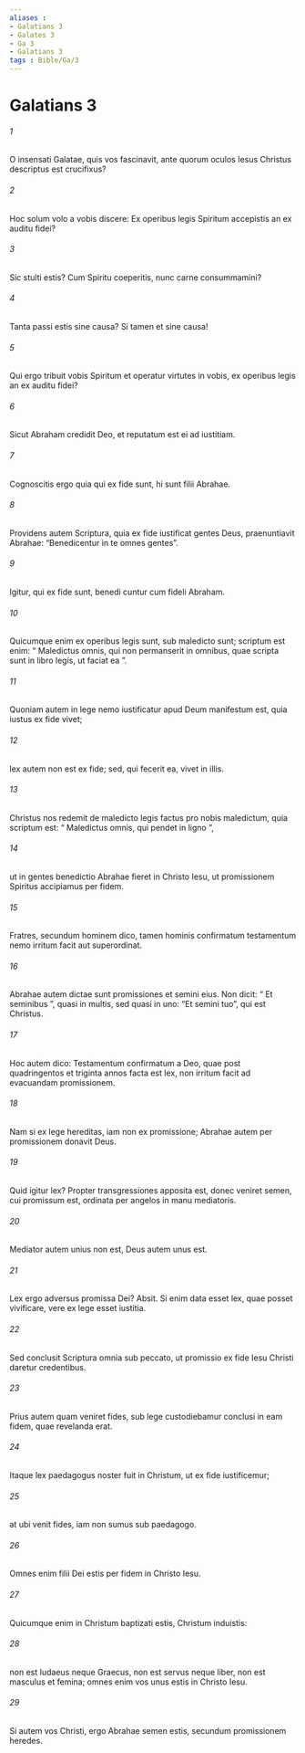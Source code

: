 ```yaml
---
aliases : 
- Galatians 3
- Galates 3
- Ga 3
- Galatians 3
tags : Bible/Ga/3
---
```


# Galatians 3

###### 1
O insensati Galatae, quis vos fascinavit, ante quorum oculos Iesus Christus descriptus est crucifixus? 
###### 2
Hoc solum volo a vobis discere: Ex operibus legis Spiritum accepistis an ex auditu fidei? 
###### 3
Sic stulti estis? Cum Spiritu coeperitis, nunc carne consummamini? 
###### 4
Tanta passi estis sine causa? Si tamen et sine causa! 
###### 5
Qui ergo tribuit vobis Spiritum et operatur virtutes in vobis, ex operibus legis an ex auditu fidei?
###### 6
Sicut Abraham credidit Deo, et reputatum est ei ad iustitiam. 
###### 7
Cognoscitis ergo quia qui ex fide sunt, hi sunt filii Abrahae. 
###### 8
Providens autem Scriptura, quia ex fide iustificat gentes Deus, praenuntiavit Abrahae: “Benedicentur in te omnes gentes”. 
###### 9
Igitur, qui ex fide sunt, benedi cuntur cum fideli Abraham. 
###### 10
Quicumque enim ex operibus legis sunt, sub maledicto sunt; scriptum est enim: “ Maledictus omnis, qui non permanserit in omnibus, quae scripta sunt in libro legis, ut faciat ea ”. 
###### 11
Quoniam autem in lege nemo iustificatur apud Deum manifestum est, quia iustus ex fide vivet; 
###### 12
lex autem non est ex fide; sed, qui fecerit ea, vivet in illis. 
###### 13
Christus nos redemit de maledicto legis factus pro nobis maledictum, quia scriptum est: “ Maledictus omnis, qui pendet in ligno ”, 
###### 14
ut in gentes benedictio Abrahae fieret in Christo Iesu, ut promissionem Spiritus accipiamus per fidem.
###### 15
Fratres, secundum hominem dico, tamen hominis confirmatum testamentum nemo irritum facit aut superordinat. 
###### 16
Abrahae autem dictae sunt promissiones et semini eius. Non dicit: “ Et seminibus ”, quasi in multis, sed quasi in uno: “Et semini tuo”, qui est Christus. 
###### 17
Hoc autem dico: Testamentum confirmatum a Deo, quae post quadringentos et triginta annos facta est lex, non irritum facit ad evacuandam promissionem. 
###### 18
Nam si ex lege hereditas, iam non ex promissione; Abrahae autem per promissionem donavit Deus.
###### 19
Quid igitur lex? Propter transgressiones apposita est, donec veniret semen, cui promissum est, ordinata per angelos in manu mediatoris. 
###### 20
Mediator autem unius non est, Deus autem unus est. 
###### 21
Lex ergo adversus promissa Dei? Absit. Si enim data esset lex, quae posset vivificare, vere ex lege esset iustitia. 
###### 22
Sed conclusit Scriptura omnia sub peccato, ut promissio ex fide Iesu Christi daretur credentibus.
###### 23
Prius autem quam veniret fides, sub lege custodiebamur conclusi in eam fidem, quae revelanda erat. 
###### 24
Itaque lex paedagogus noster fuit in Christum, ut ex fide iustificemur; 
###### 25
at ubi venit fides, iam non sumus sub paedagogo. 
###### 26
Omnes enim filii Dei estis per fidem in Christo Iesu. 
###### 27
Quicumque enim in Christum baptizati estis, Christum induistis: 
###### 28
non est Iudaeus neque Graecus, non est servus neque liber, non est masculus et femina; omnes enim vos unus estis in Christo Iesu. 
###### 29
Si autem vos Christi, ergo Abrahae semen estis, secundum promissionem heredes.
